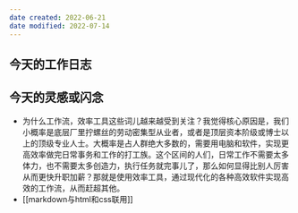 ```yaml
---
date created: 2022-06-21
date modified: 2022-07-14
---
```


## 今天的工作日志

## 今天的灵感或闪念

- 为什么工作流，效率工具这些词儿越来越受到关注？我觉得核心原因是，我们小概率是底层厂里拧螺丝的劳动密集型从业者，或者是顶层资本阶级或博士以上的顶级专业人士。大概率是占人群绝大多数的，需要用电脑和软件，实现更高效率做完日常事务和工作的打工族。这个区间的人们，日常工作不需要太多体力，也不需要太多创造力，执行任务就完事儿了，那么如何显得比别人厉害从而更快升职加薪？那就是使用效率工具，通过现代化的各种高效软件实现高效的工作流，从而赶超其他。
- [[markdown与html和css联用]]
